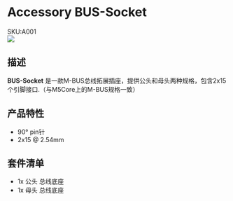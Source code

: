 # Accessory BUS-Socket

<div class="badge badge-pill badge-primary product_sku_tag">SKU:A001</div>

<div class="product_pic"><img src="assets/img/product_pics/accessory/bus_socket/acs_bus_socket_01.webp"></div>

## 描述

**BUS-Socket** 是一款M-BUS总线拓展插座，提供公头和母头两种规格，包含2x15个引脚接口.（与M5Core上的M-BUS规格一致）

## 产品特性

- 90° pin针
- 2x15 @ 2.54mm

## 套件清单

- 1x 公头 总线底座
- 1x 母头 总线底座

<script>

   var purchase_link = 'https://m5stack.com/collections/m5-accessory/products/2x15-pin-headers-socket';

   anchor_search(purchase_link);
   scrollFunc();

</script>